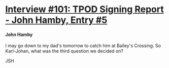 # [Interview #101: TPOD Signing Report - John Hamby, Entry #5](https://www.theoryland.com/intvmain.php?i=101#5)

#### John Hamby

I may go down to my dad's tomorrow to catch him at Bailey's Crossing. So Karl-Johan, what was the third question we decided on?

JSH

